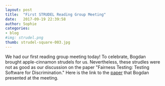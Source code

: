 ```yaml
---
layout: post
title:  "First STRUDEL Reading Group Meeting"
date:   2017-09-19 22:39:58
author: Sophie
categories: 
- blog
#img: strudel.png
thumb: strudel-square-003.jpg
---
```


We had our first reading group meeting today! To celebrate, Bogdan
brought apple-cinnamon strudels for us. Nevertheless, these strudles were not as
good as our discussion on the paper "Fairness Testing: Testing Software
for Discrimination." Here is the link to the <a
href="http://people.cs.umass.edu/~ameli/projects/fairness/papers/discriminationTesting.pdf">paper</a>
that Bogdan presented at the meeting.
